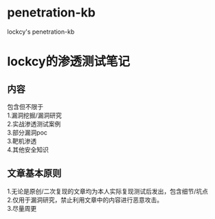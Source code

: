 # penetration-kb
lockcy's penetration-kb

# lockcy的渗透测试笔记

## 内容
包含但不限于<br>
1.漏洞挖掘/漏洞研究<br>
2.实战渗透测试案例<br>
3.部分漏洞poc<br>
3.靶机渗透<br>
4.其他安全知识<br>

## 文章基本原则
1.无论是原创/二次复现的文章均为本人实际复现测试后发出，包含细节/坑点<br>
2.仅用于漏洞研究，禁止利用文章中的内容进行恶意攻击。<br>
3.尽量周更<br>
